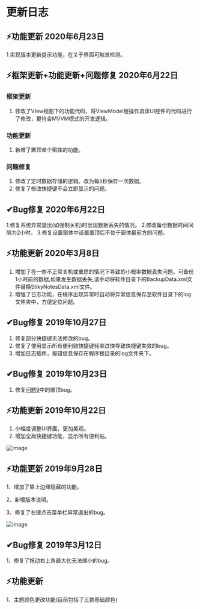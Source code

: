 # 更新日志

## ⚡功能更新 2020年6月23日

1.实现版本更新提示功能，在关于界面可触发检测。

## ⚡框架更新+功能更新+问题修复 2020年6月22日

### 框架更新

1. 修改了VIew视图下的功能代码，将ViewModel层操作具体UI控件的代码进行了修改，更符合MVVM模式的开发逻辑。

### 功能更新

1. 新增了置顶单个窗体的功能。

### 问题修复

1. 修改了定时数据存储的逻辑。改为每5秒保存一次数据。
2. 修复了修改快捷键不会立即显示的问题。

## ✔Bug修复 2020年6月22日

1.修复系统异常退出(如强制关机)时出现数据丢失的情况。
2.修改备份数据时间间隔为2小时。
3.修复设置窗体中设置置顶后不位于窗体最前方的问题。

## ⚡功能更新 2020年3月8日

1. 增加了在一些不正常关机或重启的情况下导致的小概率数据丢失问题。可备份1小时前的数据,如果发生数据丢失,请手动将软件目录下的BackupData.xml文件替换StikyNotesData.xml文件。
2. 增强了日志功能，在程序出现异常时自动将异常信息保存至软件目录下的log文件夹中，方便定位问题。

## ✔Bug修复 2019年10月27日

1. 修复部分快捷键无法修改的bug。
2. 修复了使用显示所有便利贴快捷键频率过快导致快捷键失效的bug。
3. 增加日志插件，报错信息保存在程序根目录的log文件夹下。

## ✔Bug修复 2019年10月23日

1. 修复[问题9](https://github.com/li-zheng-hao/StikyNotes/issues/9)中的置顶bug。

## ⚡功能更新 2019年10月22日

1. 小幅度调整UI界面，更加美观。
2. 增加全局快捷键功能，显示所有便利贴。

![image](https://github.com/li-zheng-hao/StikyNotes/raw/master/Doc/hotkey.gif)</br>

## ⚡功能更新 2019年9月28日

1、增加了靠上边缘隐藏的功能。

2、新增版本说明。

3、修复了右键点击菜单栏异常退出的bug。

![image](https://github.com/li-zheng-hao/StikyNotes/raw/master/Doc/feature1.gif)</br>

## ✔Bug修复 2019年3月12日

1、修复了拖动右上角最大化无法缩小的bug。

## ⚡功能更新

1、主题颜色更改功能(目前包括了三款基础颜色)</br></br>
